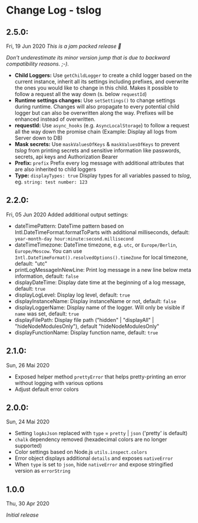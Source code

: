 # Change Log - tslog

## 2.5.0: 
Fri, 19 Jun 2020
*This is a jam packed release 🎉*

_Don't underestimate its minor version jump that is due to backward compatibility reasons. ;-)._

* **Child Loggers:** Use `getChildLogger` to create a child logger based on the current instance, inherit all its settings including prefixes, and overwrite the ones you would like to change in this child. Makes it possible to follow a request all the way down (s. below `requestId`) 
* **Runtime settings changes:** Use `setSettings()` to change settings during runtime. Changes will also propagate to every potential child logger but can also be overwritten along the way. Prefixes will be enhanced instead of overwritten. 
* **requestId:** Use `async_hooks` (e.g. `AsyncLocalStorage`) to follow a request all the way down the promise chain (Example: Display all logs from Server down to DB)
* **Mask secrets:** Use  `maskValuesOfKeys` & `maskValuesOfKeys` to prevent _tslog_ from printing secrets and sensitive information like passwords, secrets, api keys and Authorization Bearer
* **Prefix:** `prefix` Prefix every log message with additional attributes that are also inherited to child loggers
* **Type:** `displayTypes: true` Display types for all variables passed to _tslog_, eg. `string: test number: 123`

## 2.2.0: 
Fri, 05 Jun 2020
Added additional output settings: 
* dateTimePattern: DateTime pattern based on Intl.DateTimeFormat.formatToParts with additional milliseconds, default: `year-month-day hour:minute:second.millisecond`
* dateTimeTimezone: DateTime timezone, e.g. `utc`, or `Europe/Berlin`, `Europe/Moscow`. You can use `Intl.DateTimeFormat().resolvedOptions().timeZone` for local timezone, default: "utc"
* printLogMessageInNewLine: Print log message in a new line below meta information, default: `false`
* displayDateTime: Display date time at the beginning of a log message, default: `true`
* displayLogLevel: Display log level, default: `true`
* displayInstanceName: Display instanceName or not, default: `false`
* displayLoggerName: Display name of the logger. Will only be visible if `name` was set, default: `true`
* displayFilePath: Display file path ("hidden" | "displayAll" | "hideNodeModulesOnly"), default "hideNodeModulesOnly"
* displayFunctionName: Display function name, default: `true`

## 2.1.0: 
Sun, 26 Mai 2020
- Exposed helper method `prettyError` that helps pretty-printing an error without logging with various options 
- Adjust default error colors

## 2.0.0: 
Sun, 24 Mai 2020
- Setting `logAsJson` replaced with `type` = `pretty` | `json` ('pretty' is default)
- `chalk` dependency removed (hexadecimal colors are no longer supported)
- Color settings based on Node.js `utils.inspect.colors` 
- Error object displays additional `details` and exposes `nativeError`
- When `type` is set to `json`, hide `nativeError` and expose stringified version as `errorString`

## 1.0.0
Thu, 30 Apr 2020

*Initial release*

